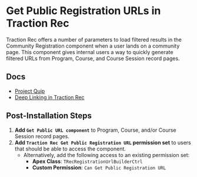 # Get Public Registration URLs in Traction Rec

Traction Rec offers a number of parameters to load filtered results in the Community Registration component when a user lands on a community page. This component gives internal users a way to quickly generate filtered URLs from Program, Course, and Course Session record pages.

## Docs

- [Project Quip](https://quip.com/Zp3FAf21WOuq/Get-Public-URL)
- [Deep Linking in Traction Rec](https://success.tractionrec.com/s/article/Web-Registration-URL-Parameters)

## Post-Installation Steps

1. **Add `Get Public URL component`** to Program, Course, and/or Course Session record pages.
2. **Add `Traction Rec Get Public Registration URL` permission set** to users that should be able to access the component.
    - Alternatively, add the following access to an existing permission set:
        - **Apex Class**: `TRecRegistrationUrlBuilderCtrl`
        - **Custom Permission**: `Can Get Public Registration URL`